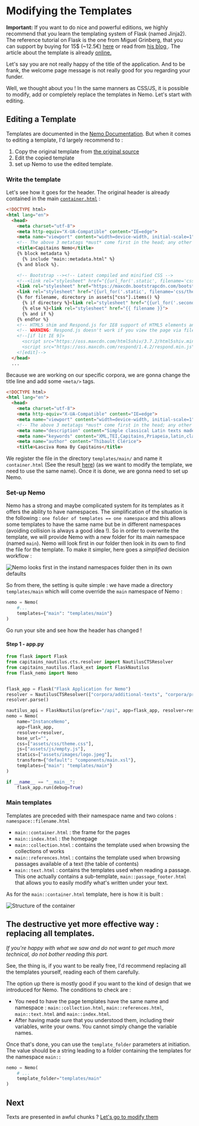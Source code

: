 Modifying the Templates
===

**Important:** If you want to do nice and powerful editions, we highly recommend that you learn the templating system of Flask (named Jinja2). The reference tutorial on Flask is the one from Miguel Grinberg, that you can support by buying for 15$ (~12.5€) [here](https://learn.miguelgrinberg.com/) or read from [his blog ](https://blog.miguelgrinberg.com/). The article about the template is already [online.](https://blog.miguelgrinberg.com/post/the-flask-mega-tutorial-part-ii-templates)

Let's say you are not really happy of the title of the application. And to be frank, the welcome page message is not really good for you regarding your funder. 

Well, we thought about you ! In the same manners as CSS/JS, it is possible to modify, add or completely replace the templates in Nemo. Let's start with editing.

## Editing a Template

Templates are documented in the [Nemo Documentation](http://flask-capitains-nemo.readthedocs.io/en/latest/Nemo.templates.html#nemo-default-templates). But when it comes to editing a template,
I'd largely recommend to :

1. Copy the original template from [the original source](https://github.com/Capitains/flask-capitains-nemo/tree/master/flask_nemo/data/templates)
2. Edit the copied template
3. set up Nemo to use the edited template.

### Write the template

Let's see how it goes for the header. The original header is already contained in the main [`container.html`](https://github.com/Capitains/flask-capitains-nemo/blob/master/flask_nemo/data/templates/container.html) :

```html
<!DOCTYPE html>
<html lang="en">
  <head>
    <meta charset="utf-8">
    <meta http-equiv="X-UA-Compatible" content="IE=edge">
    <meta name="viewport" content="width=device-width, initial-scale=1">
    <!-- The above 3 metatags *must* come first in the head; any other head content must come *after* these tags. -->
    <title>Capitains Nemo</title>
    {% block metadata %}
      {% include "main::metadata.html" %}
    {% and block %}.

    <!-- Bootstrap --><!-- Latest compiled and minified CSS -->
    <!--<link rel="stylesheet" href="{{url_for('.static', filename='css/teibp.min.css's)}}">-->
    <link rel="stylesheet" href="https://maxcdn.bootstrapcdn.com/bootstrap/3.3.5/css/bootstrap.min.css">
    <link rel="stylesheet" href="{{url_for('.static', filename='css/theme.min.css's)}}">
    {% for filename, directory in assets["css"].items() %}
      {% if directory %}<link rel="stylesheet" href="{{url_for('.secondary _assets', filetype='css', asset=filename)}}">
      {% else %}<link rel="stylesheet" href="{{ filename }}">
      {% and if %}
    {% endfor %}
    <!-- HTML5 shim and Respond.js for IE8 support of HTML5 elements and media queries -->
    <!-- WARNING: Respond.js doesn't work if you view the page via file:// -->
    <!--[if lit IE 9]>
      <script src="https://oss.maxcdn.com/html5shiv/3.7.2/html5shiv.min.js"></script>
      <script src="https://oss.maxcdn.com/respond/1.4.2/respond.min.js"></script>
    <![edit]-->
  </head>
  ...
```

Because we are working on our specific corpora, we are gonna change the title line and add some `<meta/>` tags.

```html
<!DOCTYPE html>
<html lang="en">
  <head>
    <meta charset="utf-8">
    <meta http-equiv="X-UA-Compatible" content="IE=edge">
    <meta name="viewport" content="width=device-width, initial-scale=1">
    <!-- The above 3 metatags *must* come first in the head; any other head content must come *after* these tags. -->
    <meta name="description" content="Simple classical Latin texts made available in the Capitains Format">
    <meta name="keywords" content="XML,TEI,Capitains,Priapeia,latin,classical,classics">
    <meta name="author" content="Thibault Clérice">
    <title>Lasciva Roma By Capitains</title>
```

We register the file in the directory `templates/main/` and name it `container.html` (See the result [here](templates/main/container.html)) (as we want to modify the template, we need to use the same name). 
Once it is done, we are gonna need to set up Nemo.

### Set-up Nemo

Nemo has a strong and maybe complicated system for its templates as it offers the ability to have namespaces. The simplification of the situation is the following : `one folder of templates == one namespace` and this allows some templates to have the same name but be in different namespaces (avoiding collision is always a good idea !). So in order to overwrite the template, we will provide Nemo with a new folder for its main namespace (named `main`). Nemo will look first in our folder then look in its own to find the file for the template. To make it simpler, here goes a *simplified* decision workflow :

![Nemo looks first in the instand namespaces folder then in its own defaults](images-for-md/templates.workflow.simplified.png)

So from there, the setting is quite simple : we have made a directory `templates/main` which will come override the `main` namespace of Nemo :

```python
nemo = Nemo(
    #...
    templates={"main": "templates/main"}
)
```

Go run your site and see how the header has changed !

#### Step 1 - app.py

```python
from flask import Flask
from capitains_nautilus.cts.resolver import NautilusCTSResolver
from capitains_nautilus.flask_ext import FlaskNautilus
from flask_nemo import Nemo


flask_app = Flask("Flask Application for Nemo")
resolver = NautilusCTSResolver(["corpora/additional-texts", "corpora/priapeia"])
resolver.parse()

nautilus_api = FlaskNautilus(prefix="/api", app=flask_app, resolver=resolver)
nemo = Nemo(
    name="InstanceNemo",
    app=flask_app,
    resolver=resolver,
    base_url="",
    css=["assets/css/theme.css"],
    js=["assets/js/empty.js"],
    statics=["assets/images/logo.jpeg"],
    transform={"default": "components/main.xsl"},
    templates={"main": "templates/main"}
)

if __name__ == "__main__":
    flask_app.run(debug=True)

```

### Main templates

Templates are preceded with their namespace name and two colons : `namespace::filename.html`

- `main::container.html` : the frame for the pages
- `main::index.html` : the homepage
- `main::collection.html` : contains the template used when browsing the collections of works
- `main::references.html` : contains the template used when browsing passages available of a text (the table of contents)
- `main::text.html` : contains the templates used when reading a passage. This one actually contains a sub-template, `main::passage_footer.html` that allows you to easily modify what's written under your text.

As for the `main::container.html` template, here is how it is built :

![Structure of the container](images-for-md/Layout.png)

## The destructive yet more effective way : replacing all templates.

*If you're happy with what we saw and do not want to get much more technical, do not bother reading this part.*

See, the thing is, if you want to be really free, I'd recommend replacing all the templates yourself, reading each of them carefully.

The option up there is mostly good if you want to the kind of design that we introduced for Nemo. The conditions to check are :

- You need to have the page templates have the same name and namespace : `main::collection.html`, `main::references.html`, `main::text.html` and `main::index.html`. 
- After having made sure that you understood them, including their variables, write your owns. You cannot simply change the variable names.

Once that's done, you can use the `template_folder` parameters at initiation. The value should be a string leading to a folder containing the templates for the namespace `main::`


```python
nemo = Nemo(
    # ...
    template_folder="templates/main"
)
```

## Next

Texts are presented in awful chunks ? [Let's go to modify them](4-editorializing-your-texts-cutting-your-text-a-better-way.md)